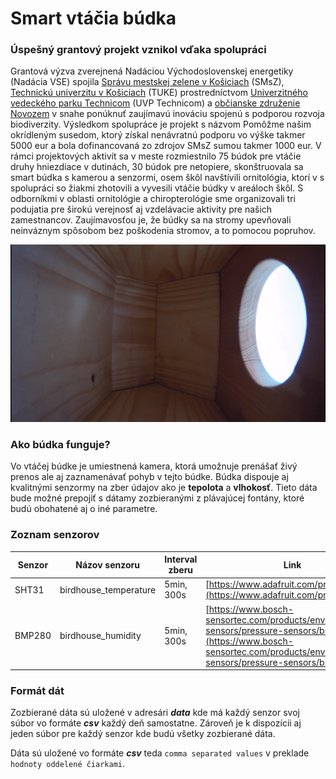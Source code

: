 # Smart vtáčia búdka

### __Úspešný grantový projekt vznikol vďaka spolupráci__

Grantová výzva zverejnená Nadáciou Východoslovenskej energetiky (Nadácia VSE) spojila [Správu mestskej zelene v Košiciach](https://www.smsz.sk/?m_it=false) (SMsZ), [Technickú univerzitu v Košiciach](https://www.tuke.sk/) (TUKE) prostredníctvom [Univerzitného vedeckého parku Technicom](https://www.uvptechnicom.sk/) (UVP Technicom) a [občianske združenie Novozem](http://novozem.sk/) v snahe ponúknuť zaujímavú inováciu spojenú s podporou rozvoja biodiverzity. Výsledkom spolupráce je projekt s názvom Pomôžme našim okrídleným susedom, ktorý získal nenávratnú podporu vo výške takmer 5000 eur a bola dofinancovaná zo zdrojov SMsZ sumou takmer 1000 eur. V rámci projektových aktivít sa v meste rozmiestnilo 75 búdok pre vtáčie druhy hniezdiace v dutinách, 30 búdok pre netopiere, skonštruovala sa smart búdka s kamerou a senzormi, osem škôl navštívili ornitológia, ktorí v s spolupráci so žiakmi zhotovili a vyvesili vtáčie búdky v areáloch škôl. S odborníkmi v oblasti ornitológie a chiropterológie sme organizovali tri podujatia pre širokú verejnosť aj vzdelávacie aktivity pre našich zamestnancov. Zaujímavosťou je, že búdky sa na stromy upevňovali neinváznym spôsobom bez poškodenia stromov, a to pomocou popruhov.

![Projektova foto](budka.png)

### __Ako búdka funguje?__

Vo vtáčej búdke je umiestnená kamera, ktorá umožnuje prenášať živý prenos ale aj zaznamenávať pohyb v tejto búdke. Búdka dispouje aj kvalitnými senzormy na zber údajov ako je **tepolota** a **vlhokosť**. Tieto dáta bude možné prepojiť s dátamy zozbieranými z plávajúcej fontány, ktoré budú obohatené aj o iné parametre.

### __Zoznam senzorov__

| Senzor | Názov senzoru | Interval zberu | Link |
| - | - | - | - |
| SHT31 | birdhouse_temperature | 5min, 300s | [https://www.adafruit.com/product/2857](https://www.adafruit.com/product/2857) |
| BMP280 | birdhouse_humidity | 5min, 300s | [https://www.bosch-sensortec.com/products/environmental-sensors/pressure-sensors/bmp280/](https://www.bosch-sensortec.com/products/environmental-sensors/pressure-sensors/bmp280/) |


### __Formát dát__

Zozbierané dáta sú uložené v adresári _**data**_ kde má každý senzor svoj súbor vo formáte _**csv**_ každý deň samostatne. Zároveň je k dispozícii aj jeden súbor pre každý senzor kde budú všetky zozbierané dáta.

Dáta sú uložené vo formáte _**csv**_ teda ``comma separated values`` v preklade ``hodnoty oddelené čiarkami``.
